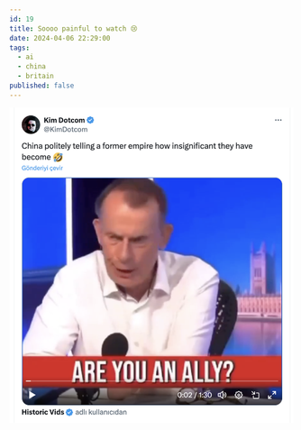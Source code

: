 ```yaml
---
id: 19
title: Soooo painful to watch 😢
date: 2024-04-06 22:29:00
tags: 
  - ai
  - china
  - britain
published: false
---
```

![Britain vs China](./britain-vs-china.png)
